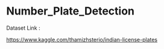 # Number_Plate_Detection

Dataset Link :

https://www.kaggle.com/thamizhsterio/indian-license-plates
